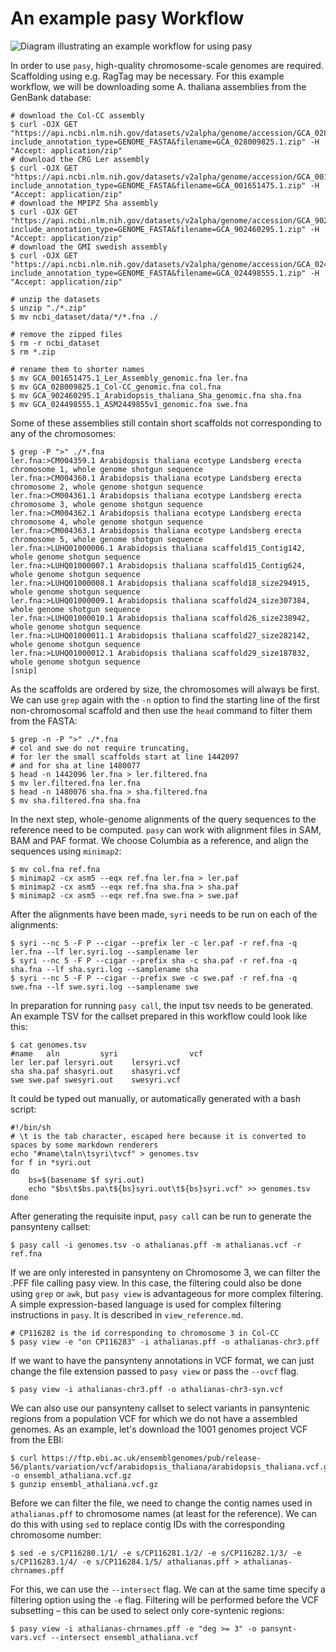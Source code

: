 # An example pasy Workflow
![Diagram illustrating an example workflow for using pasy](https://github.com/schneebergerlab/pasy/blob/leon/workflow.svg)

In order to use `pasy`, high-quality chromosome-scale genomes are required.
Scaffolding using e.g. RagTag may be necessary.
For this example workflow, we will be downloading some A. thaliana assemblies from the GenBank database:

```
# download the Col-CC assembly
$ curl -OJX GET "https://api.ncbi.nlm.nih.gov/datasets/v2alpha/genome/accession/GCA_028009825.1/download?include_annotation_type=GENOME_FASTA&filename=GCA_028009825.1.zip" -H "Accept: application/zip"
# download the CRG Ler assembly
$ curl -OJX GET "https://api.ncbi.nlm.nih.gov/datasets/v2alpha/genome/accession/GCA_001651475.1/download?include_annotation_type=GENOME_FASTA&filename=GCA_001651475.1.zip" -H "Accept: application/zip"
# download the MPIPZ Sha assembly
$ curl -OJX GET "https://api.ncbi.nlm.nih.gov/datasets/v2alpha/genome/accession/GCA_902460295.1/download?include_annotation_type=GENOME_FASTA&filename=GCA_902460295.1.zip" -H "Accept: application/zip"
# download the GMI swedish assembly
$ curl -OJX GET "https://api.ncbi.nlm.nih.gov/datasets/v2alpha/genome/accession/GCA_024498555.1/download?include_annotation_type=GENOME_FASTA&filename=GCA_024498555.1.zip" -H "Accept: application/zip"

# unzip the datasets
$ unzip "./*.zip"
$ mv ncbi_dataset/data/*/*.fna ./

# remove the zipped files
$ rm -r ncbi_dataset
$ rm *.zip

# rename them to shorter names
$ mv GCA_001651475.1_Ler_Assembly_genomic.fna ler.fna
$ mv GCA_028009825.1_Col-CC_genomic.fna col.fna
$ mv GCA_902460295.1_Arabidopsis_thaliana_Sha_genomic.fna sha.fna
$ mv GCA_024498555.1_ASM2449855v1_genomic.fna swe.fna
```

Some of these assemblies still contain short scaffolds not corresponding to any of the chromosomes:

```
$ grep -P ">" ./*.fna
ler.fna:>CM004359.1 Arabidopsis thaliana ecotype Landsberg erecta chromosome 1, whole genome shotgun sequence
ler.fna:>CM004360.1 Arabidopsis thaliana ecotype Landsberg erecta chromosome 2, whole genome shotgun sequence
ler.fna:>CM004361.1 Arabidopsis thaliana ecotype Landsberg erecta chromosome 3, whole genome shotgun sequence
ler.fna:>CM004362.1 Arabidopsis thaliana ecotype Landsberg erecta chromosome 4, whole genome shotgun sequence
ler.fna:>CM004363.1 Arabidopsis thaliana ecotype Landsberg erecta chromosome 5, whole genome shotgun sequence
ler.fna:>LUHQ01000006.1 Arabidopsis thaliana scaffold15_Contig142, whole genome shotgun sequence
ler.fna:>LUHQ01000007.1 Arabidopsis thaliana scaffold15_Contig624, whole genome shotgun sequence
ler.fna:>LUHQ01000008.1 Arabidopsis thaliana scaffold18_size294915, whole genome shotgun sequence
ler.fna:>LUHQ01000009.1 Arabidopsis thaliana scaffold24_size307384, whole genome shotgun sequence
ler.fna:>LUHQ01000010.1 Arabidopsis thaliana scaffold26_size238942, whole genome shotgun sequence
ler.fna:>LUHQ01000011.1 Arabidopsis thaliana scaffold27_size282142, whole genome shotgun sequence
ler.fna:>LUHQ01000012.1 Arabidopsis thaliana scaffold29_size187832, whole genome shotgun sequence
[snip]
```

As the scaffolds are ordered by size, the chromosomes will always be first.
We can use `grep` again with the `-n` option to find the starting line of the first non-chromosomal scaffold and then use the `head` command to filter them from the FASTA:

```
$ grep -n -P ">" ./*.fna
# col and swe do not require truncating,
# for ler the small scaffolds start at line 1442097
# and for sha at line 1480077
$ head -n 1442096 ler.fna > ler.filtered.fna
$ mv ler.filtered.fna ler.fna
$ head -n 1480076 sha.fna > sha.filtered.fna
$ mv sha.filtered.fna sha.fna
```


In the next step, whole-genome alignments of the query sequences to the reference need to be computed.
`pasy` can work with alignment files in SAM, BAM and PAF format.
We choose Columbia as a reference, and align the sequences using `minimap2`:

```
$ mv col.fna ref.fna
$ minimap2 -cx asm5 --eqx ref.fna ler.fna > ler.paf
$ minimap2 -cx asm5 --eqx ref.fna sha.fna > sha.paf
$ minimap2 -cx asm5 --eqx ref.fna swe.fna > swe.paf
```

After the alignments have been made, `syri` needs to be run on each of the alignments:

```
$ syri --nc 5 -F P --cigar --prefix ler -c ler.paf -r ref.fna -q ler.fna --lf ler.syri.log --samplename ler
$ syri --nc 5 -F P --cigar --prefix sha -c sha.paf -r ref.fna -q sha.fna --lf sha.syri.log --samplename sha
$ syri --nc 5 -F P --cigar --prefix swe -c swe.paf -r ref.fna -q swe.fna --lf swe.syri.log --samplename swe
```

In preparation for running `pasy call`, the input tsv needs to be generated.
An example TSV for the callset prepared in this workflow could look like this:

```
$ cat genomes.tsv
#name	aln	        syri                vcf
ler	ler.paf	lersyri.out    lersyri.vcf
sha	sha.paf	shasyri.out    shasyri.vcf
swe	swe.paf	swesyri.out    swesyri.vcf
``` 

It could be typed out manually, or automatically generated with a bash script:

```
#!/bin/sh
# \t is the tab character, escaped here because it is converted to spaces by some markdown renderers
echo "#name\taln\tsyri\tvcf" > genomes.tsv
for f in *syri.out
do
	bs=$(basename $f syri.out)
	echo "$bs\t$bs.pa\t${bs}syri.out\t${bs}syri.vcf" >> genomes.tsv
done
```

After generating the requisite input, `pasy call` can be run to generate the pansynteny callset:

```
$ pasy call -i genomes.tsv -o athalianas.pff -m athalianas.vcf -r ref.fna
```

If we are only interested in pansynteny on Chromosome 3, we can filter the .PFF file calling pasy view.
In this case, the filtering could also be done using `grep` or `awk`, but `pasy view` is advantageous for more complex filtering.
A simple expression-based language is used for complex filtering instructions in `pasy`.
It is described in `view_reference.md`.

```
# CP116282 is the id corresponding to chromosome 3 in Col-CC
$ pasy view -e "on CP116283" -i athalianas.pff -o athalianas-chr3.pff
```

If we want to have the pansynteny annotations in VCF format, we can just change the file extension passed to `pasy view` or pass the `--ovcf` flag.

```
$ pasy view -i athalianas-chr3.pff -o athalianas-chr3-syn.vcf
```

We can also use our pansynteny callset to select variants in pansyntenic regions from a population VCF for which we do not have a assembled genomes.
As an example, let's download the 1001 genomes project VCF from the EBI:

```
$ curl https://ftp.ebi.ac.uk/ensemblgenomes/pub/release-56/plants/variation/vcf/arabidopsis_thaliana/arabidopsis_thaliana.vcf.gz -o ensembl_athaliana.vcf.gz
$ gunzip ensembl_athaliana.vcf.gz
```

Before we can filter the file, we need to change the contig names used in `athalianas.pff` to chromosome names (at least for the reference).
We can do this with using `sed` to replace contig IDs with the corresponding chromosome number:

```
$ sed -e s/CP116280.1/1/ -e s/CP116281.1/2/ -e s/CP116282.1/3/ -e s/CP116283.1/4/ -e s/CP116284.1/5/ athalianas.pff > athalianas-chrnames.pff
```


For this, we can use the `--intersect` flag.
We can at the same time specify a filtering option using the `-e` flag.
Filtering will be performed before the VCF subsetting – this can be used to select only core-syntenic regions:

```
$ pasy view -i athalianas-chrnames.pff -e "deg >= 3" -o pansynt-vars.vcf --intersect ensembl_athaliana.vcf
```
